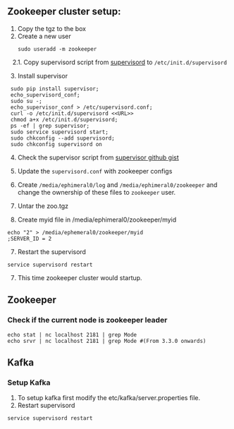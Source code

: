 ## Zookeeper cluster setup:

1. Copy the tgz to the box
2. Create a new user   
	```
	sudo useradd -m zookeeper
	```
    2.1. Copy supervisord script from [supervisord](https://raw.githubusercontent.com/dhawangayash/zookeeper-cluster/master/supervisord) to ```/etc/init.d/supervisord```

3.	Install supervisor
```
 sudo pip install supervisor;
 echo_supervisord_conf;
 sudo su -;
 echo_supervisor_conf > /etc/supervisord.conf;
 curl -o /etc/init.d/supervisord <<URL>>
 chmod a+x /etc/init.d/supervisord;
 ps -ef | grep supervisor;
 sudo service supervisord start;
 sudo chkconfig --add supervisord;
 sudo chkconfig supervisord on

```
4. Check the supervisor script from [supervisor github gist](https://gist.github.com/danmackinlay/176149)
5. Update the `supervisord.conf` with zookeeper configs

4. Create `/media/ephimeral0/log` and `/media/ephimeral0/zookeeper` and change the ownership of these files to `zookeeper` user.
5. Untar the zoo.tgz
6. Create myid file in /media/ephimeral0/zookeeper/myid 
```
echo "2" > /media/ephemeral0/zookeeper/myid
;SERVER_ID = 2
```
7. Restart the supervisord
```
service supervisord restart
```
7. This time zookeeper cluster would startup.


## Zookeeper

### Check if the current node is zookeeper leader
```
echo stat | nc localhost 2181 | grep Mode
echo srvr | nc localhost 2181 | grep Mode #(From 3.3.0 onwards)
```

## Kafka
### Setup Kafka
1. To setup kafka first modify the etc/kafka/server.properties file. 
2. Restart supervisord
```
service supervisord restart
```
